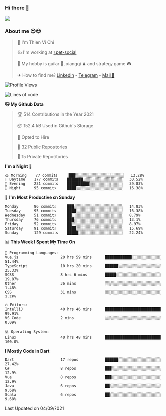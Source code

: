 ### Hi there 👋
![](https://media1.tenor.com/images/9aa4aee77151757a310fcdb4b8fd2a0a/tenor.gif?itemid=12671405)

### About me 😍😍

> 🙎 I'm Thien Vi Chi
> 
> 👍 I'm working at [4pet-social](https://github.com/4pet-social)
>
> 🥞 My hobby is guitar 🎸, xiangqi ♟ and strategy game 🎮.
> 
> ✈ How to find me? [Linkedin](https://www.linkedin.com/in/tvc12/) - [Telegram](https://t.me/yeutham212) - [Mail 📧](mailto:meomeocf98@gmail.com)
> 

<!--START_SECTION:waka-->
![Profile Views](http://img.shields.io/badge/Profile%20Views-60-blue)

![Lines of code](https://img.shields.io/badge/From%20Hello%20World%20I%27ve%20Written-745135%20lines%20of%20code-blue)

**🐱 My Github Data** 

> 🏆 514 Contributions in the Year 2021
 > 
> 📦 152.4 kB Used in Github's Storage 
 > 
> 💼 Opted to Hire
 > 
> 📜 32 Public Repositories 
 > 
> 🔑 15 Private Repositories  
 > 
**I'm a Night 🦉** 

```text
🌞 Morning    77 commits     ███░░░░░░░░░░░░░░░░░░░░░░   13.28% 
🌆 Daytime    177 commits    ███████░░░░░░░░░░░░░░░░░░   30.52% 
🌃 Evening    231 commits    ██████████░░░░░░░░░░░░░░░   39.83% 
🌙 Night      95 commits     ████░░░░░░░░░░░░░░░░░░░░░   16.38%

```
📅 **I'm Most Productive on Sunday** 

```text
Monday       86 commits     ███░░░░░░░░░░░░░░░░░░░░░░   14.83% 
Tuesday      95 commits     ████░░░░░░░░░░░░░░░░░░░░░   16.38% 
Wednesday    51 commits     ██░░░░░░░░░░░░░░░░░░░░░░░   8.79% 
Thursday     76 commits     ███░░░░░░░░░░░░░░░░░░░░░░   13.1% 
Friday       52 commits     ██░░░░░░░░░░░░░░░░░░░░░░░   8.97% 
Saturday     91 commits     ████░░░░░░░░░░░░░░░░░░░░░   15.69% 
Sunday       129 commits    █████░░░░░░░░░░░░░░░░░░░░   22.24%

```


📊 **This Week I Spent My Time On** 

```text
💬 Programming Languages: 
Vue.js                   20 hrs 59 mins      ████████████░░░░░░░░░░░░░   51.44% 
TypeScript               10 hrs 20 mins      ██████░░░░░░░░░░░░░░░░░░░   25.33% 
SCSS                     8 hrs 6 mins        █████░░░░░░░░░░░░░░░░░░░░   19.87% 
Other                    36 mins             ░░░░░░░░░░░░░░░░░░░░░░░░░   1.48% 
CSS                      31 mins             ░░░░░░░░░░░░░░░░░░░░░░░░░   1.28%

🔥 Editors: 
IntelliJ                 40 hrs 46 mins      █████████████████████████   99.91% 
VS Code                  2 mins              ░░░░░░░░░░░░░░░░░░░░░░░░░   0.09%

💻 Operating System: 
Linux                    40 hrs 48 mins      █████████████████████████   100.0%

```

**I Mostly Code in Dart** 

```text
Dart                     17 repos            ██████░░░░░░░░░░░░░░░░░░░   27.42% 
C#                       8 repos             ███░░░░░░░░░░░░░░░░░░░░░░   12.9% 
Vue                      8 repos             ███░░░░░░░░░░░░░░░░░░░░░░   12.9% 
Java                     6 repos             ██░░░░░░░░░░░░░░░░░░░░░░░   9.68% 
Scala                    6 repos             ██░░░░░░░░░░░░░░░░░░░░░░░   9.68%

```



 Last Updated on 04/09/2021
<!--END_SECTION:waka-->